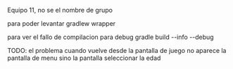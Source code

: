 Equipo 11, no se el nombre de grupo

para poder levantar
gradlew wrapper

para ver el fallo de compilacion
para debug
gradle build --info --debug



TODO:
el problema cuando vuelve desde la pantalla de juego no aparece la pantalla de menu sino la pantalla seleccionar la edad